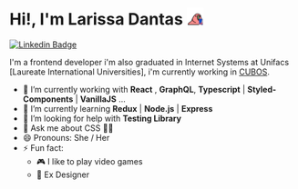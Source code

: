 # Hi!, I'm Larissa Dantas <img src="https://github.com/RikoKami/RikoKami/blob/master/assets/larissa.gif" width="30px">

[![Linkedin Badge](https://img.shields.io/badge/-LinkedIn-blue?style=flat-square&logo=Linkedin&logoColor=white&link=https://www.linkedin.com/in/larissa-dantas-8490baa1/)](https://www.linkedin.com/in/larissa-dantas-8490baa1/)

I'm a frontend developer i'm also graduated in Internet Systems at Unifacs [Laureate International Universities], i'm currently working in [CUBOS](https://cubos.io/).


- 🔭 I’m currently working with **React** , **GraphQL**, **Typescript** | **Styled-Components** | **VanillaJS** ...
- 🌱 I’m currently learning **Redux** | **Node.js** | **Express**
- 🤔 I’m looking for help with **Testing Library**
- 💬 Ask me about CSS 🎨🥰
- 😄 Pronouns: She / Her
- ⚡ Fun fact:
  - 🎮 I like to play video games
  - 🎨 Ex Designer
